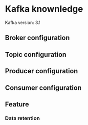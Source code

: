 # Kafka knownledge
Kafka version: 3.1
## Broker configuration
## Topic configuration
## Producer configuration
## Consumer configuration
## Feature
### Data retention
